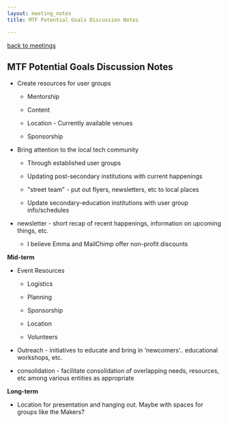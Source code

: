 ```yaml
---
layout: meeting_notes
title: MTF Potential Goals Discussion Notes

---
```

[back to meetings](/about/meetings)

## MTF Potential Goals Discussion Notes

* Create resources for user groups

    * Mentorship

    * Content

    * Location - Currently available venues

    * Sponsorship

* Bring attention to the local tech community

    * Through established user groups

    * Updating post-secondary institutions with current happenings

    * "street team" - put out flyers, newsletters, etc to local places

    * Update secondary-education institutions with user group info/schedules

* newsletter - short recap of recent happenings, information on upcoming things, etc.

    * I believe Emma and MailChimp offer non-profit discounts

**Mid-term**

* Event Resources

    * Logistics

    * Planning

    * Sponsorship

    * Location

    * Volunteers

* Outreach - initiatives to educate and bring in ‘newcomers’.. educational workshops, etc.

* consolidation - facilitate consolidation of overlapping needs, resources, etc among various entities as appropriate

**Long-term**

* Location for presentation and hanging out. Maybe with spaces for groups like the Makers?